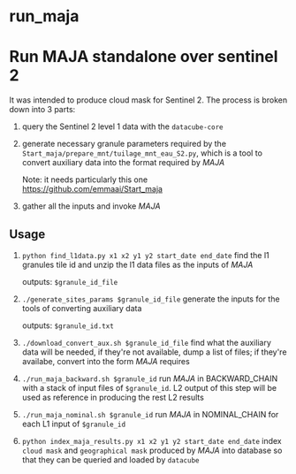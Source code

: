 # run_maja
Run MAJA standalone over sentinel 2
===================================

It was intended to produce cloud mask for Sentinel 2. The process is broken down into 3 parts:
1. query the Sentinel 2 level 1 data with the `datacube-core`
2. generate necessary granule parameters required by the `Start_maja/prepare_mnt/tuilage_mnt_eau_S2.py`, which is a tool to convert auxiliary data into the format required by *MAJA*

    Note: it needs particularly this one https://github.com/emmaai/Start_maja

3. gather all the inputs and invoke *MAJA*

Usage
-----
1. `python find_l1data.py x1 x2 y1 y2 start_date end_date`
  find the l1 granules tile id and unzip the l1 data files as the inputs of *MAJA*
      
      outputs:
      `$granule_id_file`
      
2. `./generate_sites_params $granule_id_file`
  generate the inputs for the tools of converting auxiliary data
  
    outputs:
      `$granule_id.txt`
      
3. `./download_convert_aux.sh $granule_id_file`
  find what the auxiliary data will be needed, if they're not available, dump a list of files; if they're availabe, convert into the form *MAJA* requires
 
4. `./run_maja_backward.sh $granule_id`
  run *MAJA* in BACKWARD_CHAIN with a stack of input files of `$granule_id`. L2 output of this step will be used as reference in producing the rest L2 results
  
5. `./run_maja_nominal.sh $granule_id`
  run *MAJA* in NOMINAL_CHAIN for each L1 input of `$granule_id`
  
6. `python index_maja_results.py x1 x2 y1 y2 start_date end_date`
  index `cloud mask` and `geographical mask` produced by *MAJA* into database so that they can be queried and loaded by `datacube`
